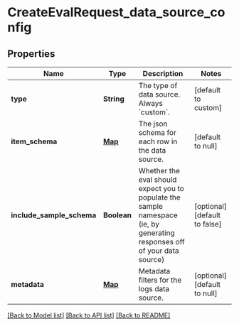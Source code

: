 # CreateEvalRequest_data_source_config
## Properties

| Name | Type | Description | Notes |
|------------ | ------------- | ------------- | -------------|
| **type** | **String** | The type of data source. Always &#x60;custom&#x60;. | [default to custom] |
| **item\_schema** | [**Map**](AnyType.md) | The json schema for each row in the data source. | [default to null] |
| **include\_sample\_schema** | **Boolean** | Whether the eval should expect you to populate the sample namespace (ie, by generating responses off of your data source) | [optional] [default to false] |
| **metadata** | [**Map**](AnyType.md) | Metadata filters for the logs data source. | [optional] [default to null] |

[[Back to Model list]](../README.md#documentation-for-models) [[Back to API list]](../README.md#documentation-for-api-endpoints) [[Back to README]](../README.md)

